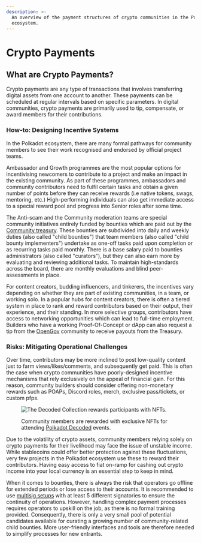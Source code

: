 ```yaml
---
description: >-
  An overview of the payment structures of crypto communities in the Polkadot
  ecosystem.
---
```


# Crypto Payments

## What are Crypto Payments?

Crypto payments are any type of transactions that involves transferring digital assets from one account to another. These payments can be scheduled at regular intervals based on specific parameters. In digital communities, crypto payments are primarily used to tip, compensate, or award members for their contributions.



### How-to: Designing Incentive Systems

In the Polkadot ecosystem, there are many formal pathways for community members to see their work recognised and endorsed by official project teams.&#x20;

Ambassador and Growth programmes are the most popular options for incentivising newcomers to contribute to a project and make an impact in the existing community. As part of these programmes, ambassadors and community contributors need to fulfil certain tasks and obtain a given number of points before they can receive rewards (i.e native tokens, swags, mentoring, etc.) High-performing individuals can also get immediate access to a special reward pool and progress into Senior roles after some time.&#x20;

The Anti-scam and the Community moderation teams are special community initiatives entirely funded by bounties which are paid out by the [Community treasury](../crowdfunding/treasury-spends.md). These bounties are subdivided into daily and weekly duties (also called "child bounties") that team members (also called "child bounty implementers") undertake as one-off tasks paid upon completion or as recurring tasks paid monthly. There is a base salary paid to bounties administrators (also called "curators"), but they can also earn more by evaluating and reviewing additional tasks. To maintain high-standards across the board, there are monthly evaluations and blind peer-assessments in place.&#x20;

For content creators, budding influencers, and tinkerers, the incentives vary depending on whether they are part of existing communities, in a team, or working solo. In a popular hubs for content creators, there is often a tiered system in place to rank and reward contributors based on their output, their experience, and their standing. In more selective groups, contributors have access to networking opportunities which can lead to full-time employment. Builders who have a working Proof-Of-Concept or dApp can also request a tip from the [OpenGov](../voting/) community to receive payouts from the Treasury.



### Risks: Mitigating Operational Challenges

Over time, contributors may be more inclined to post low-quality content just to farm views/likes/comments, and subsequently get paid. This is often the case when crypto communities have poorly-designed incentive mechanisms that rely exclusively on the appeal of financial gain. For this reason, community builders should consider offering non-monetary rewards such as POAPs, Discord roles, merch, exclusive pass/tickets, or custom pfps.&#x20;

<figure><img src="../../../.gitbook/assets/O_CBDecodedNFTs.PNG" alt="The Decoded Collection rewards participants with NFTs."><figcaption><p>Community members are rewarded with exclusive NFTs for attending <a href="https://twitter.com/PolkadotDecoded">Polkadot Decoded</a> events.</p></figcaption></figure>

Due to the volatility of crypto assets, community members relying solely on crypto payments for their livelihood may face the issue of unstable income. While stablecoins could offer better protection against these fluctuations, very few projects in the Polkadot ecosystem use these to reward their contributors. Having easy access to fiat on-ramp for cashing out crypto income into your local currency is an essential step to keep in mind.&#x20;

When it comes to bounties, there is always the risk that operators go offline for extended periods or lose access to their accounts. It is recommended to use [multisig setups](../../2.storage/recovery-setups.md) with at least 5 different signatories to ensure the continuity of operations. However, handling complex payment processes requires operators to upskill on the job, as there is no formal training provided. Consequently, there is only a very small pool of potential candidates available for curating a growing number of community-related child bounties. More user-friendly interfaces and tools are therefore needed to simplify processes for new entrants.

